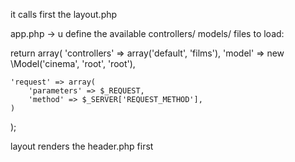 it calls first the layout.php

app.php -> u define the available controllers/ models/ files to load:

return array(
    'controllers' => array('default', 'films'),
    'model' => new \Model('cinema', 'root', 'root'),

    'request' => array(
        'parameters' => $_REQUEST,
        'method' => $_SERVER['REQUEST_METHOD'],
    )
);

layout renders the header.php first
